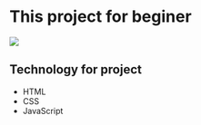 # This project for beginer
<img src="assets/images/psge-1.png" />

## Technology for project
- HTML
- CSS
- JavaScript
# 

